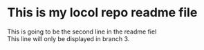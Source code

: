 # This is my locol repo readme file <br>
This is going to be the second line in the readme fiel <br>
This line will only be displayed in branch 3.